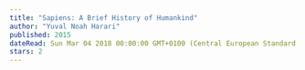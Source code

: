 ```yaml
---
title: "Sapiens: A Brief History of Humankind"
author: "Yuval Noah Harari"
published: 2015
dateRead: Sun Mar 04 2018 00:00:00 GMT+0100 (Central European Standard Time)
stars: 2
---
```


